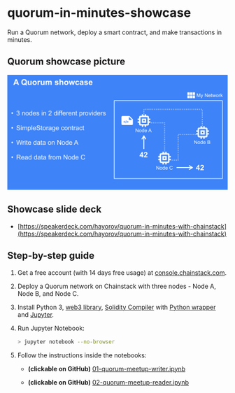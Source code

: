 # quorum-in-minutes-showcase

Run a Quorum network, deploy a smart contract, and make transactions in minutes.

## Quorum showcase picture

![showcase image](./assets/showcase-01.png)

## Showcase slide deck

- [https://speakerdeck.com/hayorov/quorum-in-minutes-with-chainstack](https://speakerdeck.com/hayorov/quorum-in-minutes-with-chainstack)

## Step-by-step guide

1. Get a free account (with 14 days free usage) at [console.chainstack.com](https://console.chainstack.com).
2. Deploy a Quorum network on Chainstack with three nodes - Node A, Node B, and Node C.
3. Install Python 3, [web3 library](https://web3py.readthedocs.io/en/stable/quickstart.html#installation), [Solidity Compiler](https://solidity.readthedocs.io/en/latest/installing-solidity.html) with [Python wrapper](https://github.com/iamdefinitelyahuman/py-solc-x) and [Jupyter](https://jupyterlab.readthedocs.io/en/stable/getting_started/installation.html).

4. Run Jupyter Notebook:

    ```bash
    > jupyter notebook --no-browser
    ```

5. Follow the instructions inside the notebooks:

    - **(clickable on GitHub)** [01-quorum-meetup-writer.ipynb](./01-quorum-meetup-writer.ipynb)

    - **(clickable on GitHub)** [02-quorum-meetup-reader.ipynb](./02-quorum-meetup-reader.ipynb)
